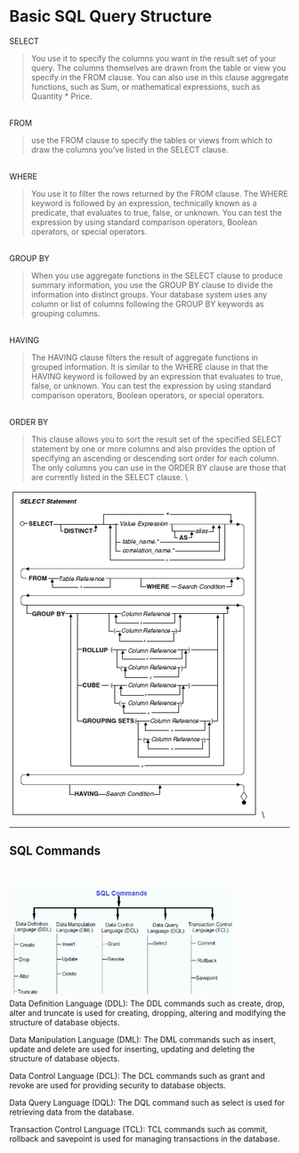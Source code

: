 
# Basic SQL Query Structure

SELECT
> You use it to specify the columns you want in the result set of your query. The columns themselves are drawn from the table or view you specify in the FROM clause. You can also use in this clause aggregate functions, such as Sum, or mathematical expressions, such as Quantity * Price.

\
FROM
> use the FROM clause to specify the tables or views from which to draw the columns you’ve listed in the SELECT clause.

\
WHERE
> You use it to filter the rows returned by the FROM clause. The WHERE keyword is followed by an expression, technically known as a predicate, that evaluates to true, false, or unknown. You can test the expression by using standard comparison operators, Boolean operators, or special operators.

\
GROUP BY
> When you use aggregate functions in the SELECT clause to produce summary information, you use the GROUP BY clause to divide the information into distinct groups. Your database system uses any column or list of columns following the GROUP BY keywords as grouping columns.

\
HAVING
> The HAVING clause filters the result of aggregate functions in grouped information. It is similar to the WHERE clause in that the HAVING keyword is followed by an expression that evaluates to true, false, or unknown. You can test the expression by using standard comparison operators, Boolean operators, or special operators.

\
ORDER BY
> This clause allows you to sort the result set of the specified SELECT statement by one or more columns and also provides the option of specifying an ascending or descending sort order for each column. The only columns you can use in the ORDER BY clause are those that are currently listed in the SELECT clause.
\
<img src="images/process-diagram.png">
\

---
## SQL Commands
\
\
<img src="images/commands-and-languages.png" width=80%>
\
Data Definition Language (DDL): The DDL commands such as create, drop, alter and truncate is used for creating, dropping, altering and modifying the structure of database objects.

Data Manipulation Language (DML): The DML commands such as insert, update and delete are used for inserting, updating and deleting the structure of database objects.

Data Control Language (DCL): The DCL commands such as grant and revoke are used for providing security to database objects.

Data Query Language (DQL): The DQL command such as select is used for retrieving data from the database.

Transaction Control Language (TCL): TCL commands such as commit, rollback and savepoint is used for managing transactions in the database.
